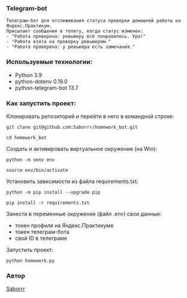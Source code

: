 ### Telegram-bot

```
Телеграм-бот для отслеживания статуса проверки домашней работы на Яндекс.Практикум.
Присылает сообщения в телегу, когда статус изменен: 
- "Работа проверена: ревьюеру всё понравилось. Ура!"
- "Работа взята на проверку ревьюером."
- "Работа проверена: у ревьюера есть замечания."
```

### Используемые технологии:
- Python 3.9
- python-dotenv 0.19.0
- python-telegram-bot 13.7

### Как запустить проект:

Клонировать репозиторий и перейти в него в командной строке:

```
git clone git@github.com:Saborrr/homework_bot.git
```

```
cd homework_bot
```

Cоздать и активировать виртуальное окружение (на Win):

```
python -m venv env
```

```
source env/bin/activate
```

Установить зависимости из файла requirements.txt:

```
python -m pip install --upgrade pip
```

```
pip install -r requirements.txt
```

Занести в переменные окружения (файл .env) свои данные:
- токен профиля на Яндекс.Практикуме
- токен телеграм-бота
- свой ID в телеграме


Запустить проект:

```
python homework.py
```
### Автор

[Saborrr](https://github.com/Saborrr)
